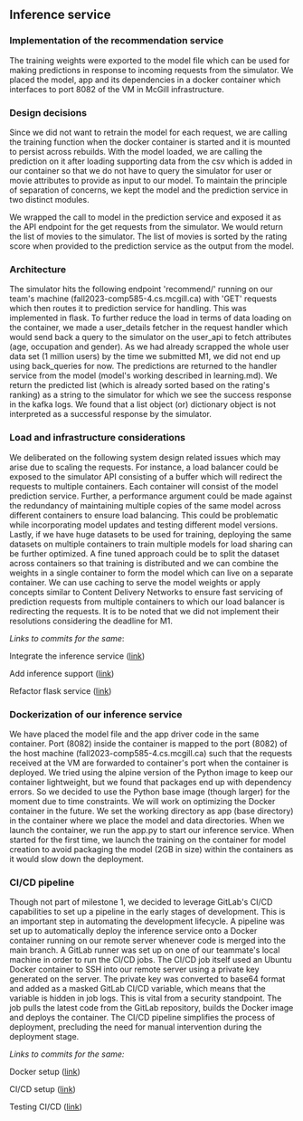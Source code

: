 ## **Inference service**

### Implementation of the recommendation service

The training weights were exported to the model file which can be used for making predictions in response to incoming requests from the simulator. We placed the model, app and its dependencies in a docker container which interfaces to port 8082 of the VM in McGill infrastructure.

### Design decisions

Since we did not want to retrain the model for each request, we are calling the training function when the docker container is started and it is mounted to persist across rebuilds. With the model loaded, we are calling the prediction on it after loading supporting data from the csv which is added in our container so that we do not have to query the simulator for user or movie attributes to provide as input to our model. To maintain the principle of separation of concerns, we kept the model and the prediction service in two distinct modules.

We wrapped the call to model in the prediction service and exposed it as the API endpoint for the get requests from the simulator. We would return the list of movies to the simulator. The list of movies is sorted by the rating score when provided to the prediction service as the output from the model.

### Architecture

The simulator hits the following endpoint 'recommend/<userid>' running on our team's machine (fall2023-comp585-4.cs.mcgill.ca) with 'GET' requests which then routes it to prediction service for handling. This was implemented in flask. To further reduce the load in terms of data loading on the container, we made a user_details fetcher in the request handler which would send back a query to the simulator on the user_api to fetch attributes (age, occupation and gender). As we had already scrapped the whole user data set (1 million users) by the time we submitted M1, we did not end up using back_queries for now. The predictions are returned to the handler service from the model (model's working described in learning.md). We return the predicted list (which is already sorted based on the rating's ranking) as a string to the simulator for which we see the success response in the kafka logs. We found that a list object (or) dictionary object is not interpreted as a successful response by the simulator.

### Load and infrastructure considerations

We deliberated on the following system design related issues which may arise due to scaling the requests. For instance, a load balancer could be exposed to the simulator API consisting of a buffer which will redirect the requests to multiple containers. Each container will consist of the model prediction service. Further, a performance argument could be made against the redundancy of maintaining multiple copies of the same model across different containers to ensure load balancing. This could be problematic while incorporating model updates and testing different model versions. Lastly, if we have huge datasets to be used for training, deploying the same datasets on multiple containers to train multiple models for load sharing can be further optimized. A fine tuned approach could be to split the dataset across containers so that training is distributed and we can combine the weights in a single container to form the model which can live on a separate container. We can use caching to serve the model weights or apply concepts similar to Content Delivery Networks to ensure fast servicing of prediction requests from multiple containers to which our load balancer is redirecting the requests. It is to be noted that we did not implement their resolutions considering the deadline for M1.

*Links to commits for the same*:

Integrate the inference service ([link](https://gitlab.cs.mcgill.ca/comp585_2023f/team-4/-/commit/4566105d1b007a154147004449541d5556f993f8))

Add inference support ([link](https://gitlab.cs.mcgill.ca/comp585_2023f/team-4/-/commit/cfa7f18d6e6ba5d7872e1677ead0d4b766e27775))

Refactor flask service ([link](https://gitlab.cs.mcgill.ca/comp585_2023f/team-4/-/commit/17f5d3d221c67758164ed2ad8d9b248f94675473))


### Dockerization of our inference service

We have placed the model file and the app driver code in the same container. Port (8082) inside the container is mapped to the port (8082) of the host machine (fall2023-comp585-4.cs.mcgill.ca) such that the requests received at the VM are forwarded to container's port when the container is deployed. We tried using the alpine version of the Python image to keep our container lightweight, but we found that packages end up with dependency errors. So we decided to use the Python base image (though larger) for the moment due to time constraints. We will work on optimizing the Docker container in the future. We set the working directory as app (base directory) in the container where we place the model and data directories. When we launch the container, we run the app.py to start our inference service. When started for the first time, we launch the training on the container for model creation to avoid packaging the model (2GB in size) within the containers as it would slow down the deployment.

### CI/CD pipeline

Though not part of milestone 1, we decided to leverage GitLab's CI/CD capabilities to set up a pipeline in the early stages of development. This is an important step in automating the development lifecycle. A pipeline was set up to automatically deploy the inference service onto a Docker container running on our remote server whenever code is merged into the main branch. A GitLab runner was set up on one of our teammate's local machine in order to run the CI/CD jobs. The CI/CD job itself used an Ubuntu Docker container to SSH into our remote server using a private key generated on the server. The private key was converted to base64 format and added as a masked GitLab CI/CD variable, which means that the variable is hidden in job logs. This is vital from a security standpoint. The job pulls the latest code from the GitLab repository, builds the Docker image and deploys the container. The CI/CD pipeline simplifies the process of deployment, precluding the need for manual intervention during the deployment stage.

*Links to commits for the same:*

Docker setup ([link](https://gitlab.cs.mcgill.ca/comp585_2023f/team-4/-/commit/fdf0481ed0bbdb3ed729a817ced950fc713c5047))

CI/CD setup ([link](https://gitlab.cs.mcgill.ca/comp585_2023f/team-4/-/commit/8fbe0ff3d371123cc565c335b7cb49c1c6261d50))

Testing CI/CD ([link](https://gitlab.cs.mcgill.ca/comp585_2023f/team-4/-/commit/834d7ceebe31e7827d5e573c85afdf30ede0f758))